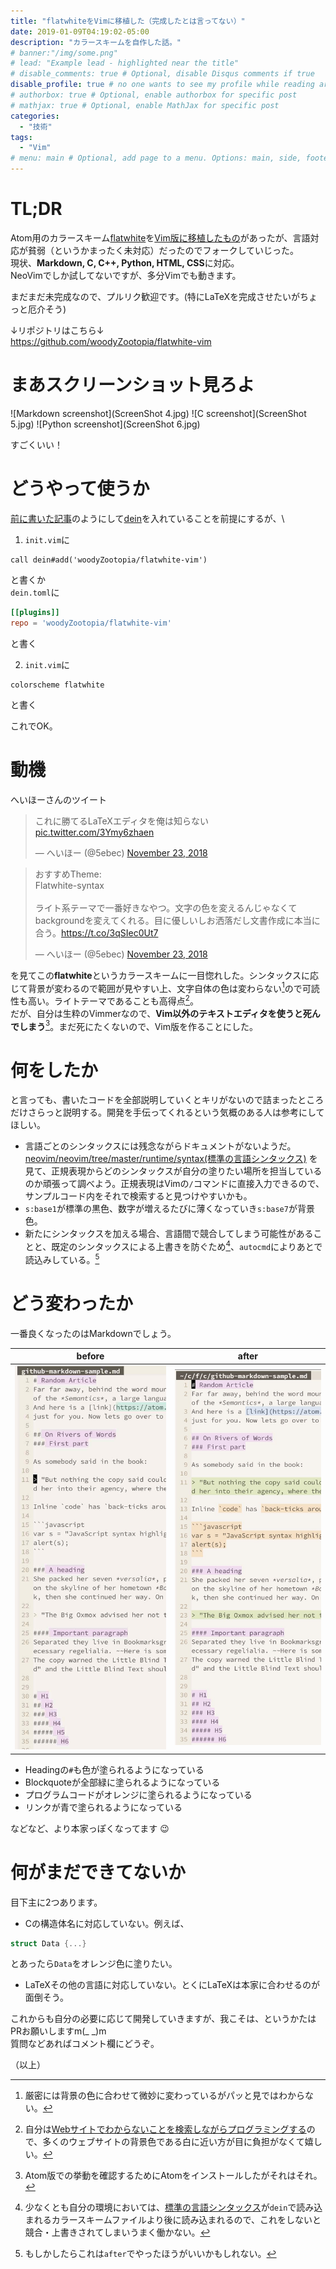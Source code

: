 ```yaml
---
title: "flatwhiteをVimに移植した（完成したとは言ってない）"
date: 2019-01-09T04:19:02-05:00
description: "カラースキームを自作した話。"
# banner:"/img/some.png"
# lead: "Example lead - highlighted near the title"
# disable_comments: true # Optional, disable Disqus comments if true
disable_profile: true # no one wants to see my profile while reading articles
# authorbox: true # Optional, enable authorbox for specific post
# mathjax: true # Optional, enable MathJax for specific post
categories:
  - "技術"
tags:
  - "Vim"
# menu: main # Optional, add page to a menu. Options: main, side, footer
---
```


# TL;DR

Atom用のカラースキーム[flatwhite](https://atom.io/themes/flatwhite-syntax)を[Vim版に移植したもの](https://github.com/kamwitsta/flatwhite-vim)があったが、言語対応が貧弱（というかまったく未対応）だったのでフォークしていじった。\
現状、**Markdown, C, C++, Python, HTML, CSS**に対応。\
NeoVimでしか試してないですが、多分Vimでも動きます。

まだまだ未完成なので、プルリク歓迎です。(特にLaTeXを完成させたいがちょっと厄介そう)

↓リポジトリはこちら↓\
https://github.com/woodyZootopia/flatwhite-vim

# まあスクリーンショット見ろよ

![Markdown screenshot](ScreenShot 4.jpg)
![C screenshot](ScreenShot 5.jpg)
![Python screenshot](ScreenShot 6.jpg)

すごくいい！

# どうやって使うか

[前に書いた記事](/2018/12/自分のvimのプラグイン環境設定-dein-denite-deopleteを動かすまで/)のようにして[dein](https://github.com/Shougo/dein.vim)を入れていることを前提にするが、\

1. `init.vim`に
```vim
call dein#add('woodyZootopia/flatwhite-vim')
```
と書くか\
`dein.toml`に
```toml
[[plugins]]
repo = 'woodyZootopia/flatwhite-vim'
```
と書く

2. `init.vim`に
```vim
colorscheme flatwhite
```
と書く

これでOK。

# 動機

へいほーさんのツイート
<blockquote class="twitter-tweet" data-partner="tweetdeck"><p lang="ja" dir="ltr">これに勝てるLaTeXエディタを俺は知らない <a href="https://t.co/3Ymy6zhaen">pic.twitter.com/3Ymy6zhaen</a></p>&mdash; へいほー (@5ebec) <a href="https://twitter.com/5ebec/status/1065872335108956161?ref_src=twsrc%5Etfw">November 23, 2018</a></blockquote>
<script async src="https://platform.twitter.com/widgets.js" charset="utf-8"></script>
<blockquote class="twitter-tweet" data-conversation="none" data-cards="hidden" data-partner="tweetdeck"><p lang="ja" dir="ltr">おすすめTheme:<br>Flatwhite-syntax<br><br>ライト系テーマで一番好きなやつ。文字の色を変えるんじゃなくてbackgroundを変えてくれる。目に優しいしお洒落だし文書作成に本当に合う。<a href="https://t.co/3qSIec0Ut7">https://t.co/3qSIec0Ut7</a></p>&mdash; へいほー (@5ebec) <a href="https://twitter.com/5ebec/status/1065886980653731840?ref_src=twsrc%5Etfw">November 23, 2018</a></blockquote>
<script async src="https://platform.twitter.com/widgets.js" charset="utf-8"></script>

を見てこの**flatwhite**というカラースキームに一目惚れした。シンタックスに応じて背景が変わるので範囲が見やすい上、文字自体の色は変わらない[^mojicolor]ので可読性も高い。ライトテーマであることも高得点[^whylight]。\
だが、自分は生粋のVimmerなので、**Vim以外のテキストエディタを使うと死んでしまう**[^uso]。まだ死にたくないので、Vim版を作ることにした。

[^mojicolor]:厳密には背景の色に合わせて微妙に変わっているがパッと見ではわからない。
[^whylight]:自分は[Webサイトでわからないことを検索しながらプログラミングする](https://www.google.com/search?client=firefox-b-ab&biw=1280&bih=703&tbm=isch&sa=1&ei=5sg1XOSgEafHjwTR95DYAw&q=Copying+and+Pasting+from+Stack+Overflow+&oq=Copying+and+Pasting+from+Stack+Overflow+&gs_l=img.3..0l3j0i30j0i5i30j0i24l5.31330.31330..31725...0.0..0.65.65.1......1....1j2..gws-wiz-img.ssywnjIJ-fY)ので、多くのウェブサイトの背景色である白に近い方が目に負担がなくて嬉しい。
[^uso]:Atom版での挙動を確認するためにAtomをインストールしたがそれはそれ。

# 何をしたか

と言っても、書いたコードを全部説明していくとキリがないので詰まったところだけさらっと説明する。開発を手伝ってくれるという気概のある人は参考にしてほしい。

* 言語ごとのシンタックスには残念ながらドキュメントがないようだ。[neovim/neovim/tree/master/runtime/syntax(標準の言語シンタックス)](https://github.com/neovim/neovim/tree/master/runtime/syntax) を見て、正規表現からどのシンタックスが自分の塗りたい場所を担当しているのか頑張って調べよう。正規表現はVimの`/`コマンドに直接入力できるので、サンプルコード内をそれで検索すると見つけやすいかも。
* `s:base1`が標準の黒色、数字が増えるたびに薄くなっていき`s:base7`が背景色。
* 新たにシンタックスを加える場合、言語間で競合してしまう可能性があることと、既定のシンタックスによる上書きを防ぐため[^uwagaki]、`autocmd`によりあとで読込みしている。[^after]

[^uwagaki]:少なくとも自分の環境においては、[標準の言語シンタックス](https://github.com/neovim/neovim/tree/master/runtime/syntax)が`dein`で読み込まれるカラースキームファイルより後に読み込まれるので、これをしないと競合・上書きされてしまいうまく働かない。
[^after]:もしかしたらこれは`after`でやったほうがいいかもしれない。

# どう変わったか

一番良くなったのはMarkdownでしょう。

| before | after |
| --- | --- |
| ![before](before.jpg) | ![after](after.jpg) |

* Headingの`#`も色が塗られるようになっている
* Blockquoteが全部緑に塗られるようになっている
* プログラムコードがオレンジに塗られるようになっている
* リンクが青で塗られるようになっている

などなど、より本家っぽくなってます 😉

# 何がまだできてないか
目下主に2つあります。

* Cの構造体名に対応していない。例えば、
```C
struct Data {...}
```
とあったら`Data`をオレンジ色に塗りたい。

* LaTeXその他の言語に対応していない。とくにLaTeXは本家に合わせるのが面倒そう。

これからも自分の必要に応じて開発していきますが、我こそは、というかたはPRお願いしますm(_ _)m\
質問などあればコメント欄にどうぞ。

（以上）
